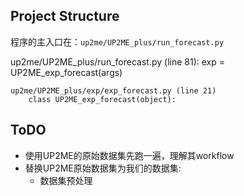 ## Project Structure

程序的主入口在：`up2me/UP2ME_plus/run_forecast.py`

up2me/UP2ME_plus/run_forecast.py (line 81):
    exp = UP2ME_exp_forecast(args)

    up2me/UP2ME_plus/exp/exp_forecast.py (line 21)
        class UP2ME_exp_forecast(object):
     

## ToDO

- 使用UP2ME的原始数据集先跑一遍，理解其workflow
- 替换UP2ME原始数据集为我们的数据集:
    - 数据集预处理

